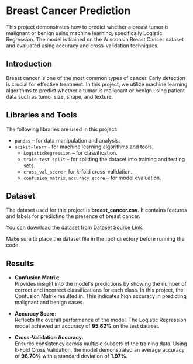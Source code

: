 # Breast Cancer Prediction

This project demonstrates how to predict whether a breast tumor is malignant or benign using machine learning, specifically Logistic Regression. The model is trained on the Wisconsin Breast Cancer dataset and evaluated using accuracy and cross-validation techniques.

## Introduction

Breast cancer is one of the most common types of cancer. Early detection is crucial for effective treatment. In this project, we utilize machine learning algorithms to predict whether a tumor is malignant or benign using patient data such as tumor size, shape, and texture.

## Libraries and Tools

The following libraries are used in this project:

- `pandas` – for data manipulation and analysis.
- `scikit-learn` – for machine learning algorithms and tools.
  - `LogisticRegression` – for classification.
  - `train_test_split` – for splitting the dataset into training and testing sets.
  - `cross_val_score` – for k-fold cross-validation.
  - `confusion_matrix`, `accuracy_score` – for model evaluation.

## Dataset
The dataset used for this project is **breast_cancer.csv**. It contains features and labels for predicting the presence of breast cancer. 

You can download the dataset from [Dataset Source Link](https://archive.ics.uci.edu/dataset/17/breast+cancer+wisconsin+diagnostic).

Make sure to place the dataset file in the root directory before running the code.

## Results
- **Confusion Matrix**:  
  Provides insight into the model's predictions by showing the number of correct and incorrect classifications for each class. In this project, the Confusion Matrix resulted in:
This indicates high accuracy in predicting malignant and benign cases.

- **Accuracy Score**:  
Reflects the overall performance of the model. The Logistic Regression model achieved an accuracy of **95.62%** on the test dataset.

- **Cross-Validation Accuracy**:  
Ensures consistency across multiple subsets of the training data. Using k-Fold Cross Validation, the model demonstrated an average accuracy of **96.70%** with a standard deviation of **1.97%**.



